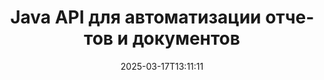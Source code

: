 ---
############################# Static ############################
layout: "landing"
date: 2025-03-17T13:11:11
draft: false

lang: ru
product: "Assembly"
product_tag: "assembly"
platform: "Java"
platform_tag: "java"

############################# Drop-down ############################
supported_platforms:
  items:
    # supported_platforms loop
    - title: ".NET"
      tag: "net"
    # supported_platforms loop
    - title: "Java"
      tag: "java"

############################# Head ############################
head_title: "Java-библиотека для создания, автоматизации документов и отчетности"
head_description: "Java-библиотека для автоматизации создания документов и генерации отчетов. Создавайте документы PDF, Word, Excel, PPTX, HTML и электронные письма с учетом пользовательских шаблонов."

############################# Header ############################
title: "Java API для автоматизации отчетов и документов"
description: "Упрощайте создание отчетов на Java, объединяя данные с шаблонами."
words:
  for: "для"

actions:
  main: "Получите пробную версию через Maven"
  main_link: "https://releases.groupdocs.com/java/repo/com/groupdocs/groupdocs-assembly/"
  alt: "Лицензирование"
  alt_link: "https://purchase.groupdocs.com/pricing/assembly/java/"
  title: "Готовы начать?"
  description: "Попробуйте функции GroupDocs.Assembly бесплатно или запросите лицензию."

release:
  title: "Версия {0} выпущена"
  notes: "Смотрите, что нового"
  downloads: "Загрузки"
  link: "https://releases.groupdocs.com/assembly/java/"

code:
  title: "Генерация диаграммы в DOCX с помощью Java"
  more: "Больше примеров"
  more_link: "https://github.com/groupdocs-assembly/GroupDocs.Assembly-for-Java/"
  install_title : "Maven XML"
  install: |
    <dependency>
      <groupId>com.groupdocs</groupId>
      <artifactId>groupdocs-assembly</artifactId>
      <version>{0}</version>
    </dependency>
  content: |
    ```java {style=abap}
    // Путь к основному шаблону
    String template = "chart_template.docx";

    // Получите данные о продуктивности менеджеров из источника
    DocumentTable data_table = 
        new DocumentTable("Managers.json", 1);

    // Создайте экземпляр DataSourceInfo с данными
    DataSourceInfo data 
        = new DataSourceInfo(data_table, "managers");

    // Установите цвета диаграммы, используя другой DataSourceInfo
    DataSourceInfo design = 
        new DataSourceInfo("red", "color");

    // Заполните шаблон данными и сохраните его на выходе
    DocumentAssembler asm = new DocumentAssembler();
    asm.assembleDocument(template, "result.docx", data, design);
    ```

############################# Overview ############################
overview:
  enable: true
  title: "Обзор GroupDocs.Assembly"
  description: "Java-библиотека, разработанная для автоматизированного создания документов и бесшовной интеграции данных."
  features:
    # feature loop
    - title: "Объединение бизнес-данных в шаблоны с помощью Java"
      content: "Легко создавайте профессиональные отчеты, встраивая данные из JSON, XML или других источников в заранее спроектированные шаблоны с помощью GroupDocs.Assembly for Java."

    # feature loop
    - title: "Работа с встроенными объектами"
      content: "Автоматически заполняйте элементы, такие как таблицы, диаграммы и схемы, в документах, используя данные из внешних источников."

    # feature loop
    - title: "Расширенная настройка"
      content: "GroupDocs.Assembly for Java предлагает гибкие функции, такие как генерация штрих-кодов, получение онлайн-данных через URL и экспорт выходных данных в различных форматах."

############################# Platforms ############################
platforms:
  enable: true
  title: "Платформенная независимость"
  description: "GroupDocs.Assembly for Java хорошо работает с популярными операционными системами, фреймворками разработки и менеджерами пакетов."
  items:
    # platform loop
    - title: "Amazon"
      image: "amazon"
    # platform loop
    - title: "Docker"
      image: "docker"
    # platform loop
    - title: "Azure"
      image: "azure"
    # platform loop
    - title: "Eclipse"
      image: "eclipse"
    # platform loop
    - title: "IntelliJ"
      image: "intellij"
    # platform loop
    - title: "Windows"
      image: "windows"
    # platform loop
    - title: "Linux"
      image: "linux"
    # platform loop
    - title: "Maven"
      image: "maven"

############################# File formats ############################
formats:
  enable: true
  title: "Поддерживаемые форматы файлов"
  description: |
    GroupDocs.Assembly for Java поддерживает широкий диапазон [форматов документов](https://docs.groupdocs.com/assembly/java/supported-document-formats/).
  groups:
    # group loop
    - color: "green"
      content: |
        ### Форматы Microsoft Office
        * **Word:**  DOCX, DOC, DOCM, DOT, DOTX, DOTM, RTF, WordprocessingML
        * **Excel:** XLSX, XLS, XLSM, XLSB, XLTM, XLT, XLTM, XLTX, SpreadsheetML
        * **PowerPoint:** PPT, PPTX, PPTM, PPS, PPSX, PPSM, POTM, POTX
    # group loop
    - color: "blue"
      content: |
        ### Изображения и другие форматы
        * **Портативный:** PDF
        * **Изображения:** SVG, TIFF
        * **Другие офисные форматы:** ODT, OTT, OTS, ODS, ODP, OTP
      # group loop
    - color: "red"
      content: |
        ### Другие форматы
        * **Веб:** HTML, MHTML
        * **Электронные письма:** EML, MSG, EMLX
        * **Другое:** EPUB, MD

############################# Features ############################
features:
  enable: true
  title: "Ключевые возможности GroupDocs.Assembly"
  description: "Создавайте профессиональные документы и отчеты с продвинутой обработкой данных."

  items:
    # feature loop
    - icon: "preview"
      title: "Визуальные элементы данных"
      content: "Добавляйте и форматируйте такие элементы, как диаграммы, таблицы, изображения и списки непосредственно в ваших документах."

    # feature loop
    - icon: "manipulate"
      title: "Трансформация данных"
      content: "Используйте формулы, сортировку и другие инструменты для эффективной организации и представления ваших данных."

    # feature loop
    - icon: "two_pages"
      title: "Поддержка множества форматов"
      content: "Легко работайте с общими типами файлов как для шаблонов, так и для выходных файлов."

    # feature loop
    - icon: "document_settings"
      title: "Расширенное форматирование шаблонов"
      content: "Настраивайте шаблоны с числовыми, алфавитными и другими расширенными параметрами форматирования."

    # feature loop
    - icon: "text"
      title: "Динамическое создание штрих-кодов"
      content: "Быстро создавайте и вставляйте изображения штрих-кодов в документы по мере необходимости."

    # feature loop
    - icon: "add"
      title: "Гибкое форматирование текста"
      content: "Применяйте текстовые преобразования, такие как верхний регистр, нижний регистр, заглавная буква или другие стили в шаблонах."

    # feature loop
    - icon: "manipulate"
      title: "Импорт внешнего содержания"
      content: "Динамически включая содержимое из внешних файлов во время генерации документов."

    # feature loop
    - icon: "convert"
      title: "Экспорт в нескольких форматах"
      content: "Сохраняйте итоговые документы в различных форматах файлов, используя указанные расширения или конфигурации."

    # feature loop
    - icon: "update"
      title: "Динамическое встраивание медиа"
      content: "Вставляйте изображения или другие содержимое, используя данные в формате Base64 во время создания документов."

############################# Code samples ############################
code_samples:
  enable: true
  title: "Примеры кода"
  description: "Изучите пример кода для обычных задач с GroupDocs.Assembly."
  items:
    # code sample loop
    - title: "Создать ненумерованный список в Word"
      content: |
        Узнайте, как добавлять [ненумерованные списки](https://docs.groupdocs.com/assembly/java/bulleted-list-in-word-processing-document/) в документы Word для организованного представления данных. Этот пример показывает, как сгенерировать список в Word с помощью GroupDocs.Assembly.
        {{< landing/code title="Создать ненумерованный список в Word">}}
        ```java {style=abap}
        // Вставьте этот шаблон на страницу документа:
        // Индикаторы производительности менеджеров
        // . <<foreach [in products]>><<[ProductName]>>
        // <</foreach>>

        // Укажите путь к шаблону
        String template = "Bulleted List Template.docx";

        // Установите путь к выходному файлу
        String result = "Result Report.docx"

        // Получите данные менеджеров из источника JSON
        JsonDataSource dataSource = new JsonDataSource("Report data.json");
        DataSourceInfo data = new DataSourceInfo(dataSource, "managers")

        // Сгенерируйте отчет с заполненными данными
        DocumentAssembler assembler = new DocumentAssembler();
        assembler.assembleDocument(template, result, data);
        ```
        {{< /landing/code >}}
    # code sample loop
    - title: "Создание круговых диаграмм в PPTX"
      content: |
        Используйте шаблоны и XML, чтобы добавить [круговые диаграммы](https://docs.groupdocs.com/assembly/java/pie-chart-in-presentation-document/) в ваши презентации. Сделайте ваши отчеты более увлекательными, включая круговые диаграммы для визуализации данных.
        {{< landing/code title="Создание круговых диаграмм в PPTX">}}
        ```java {style=abap}   
        // Добавьте шаблон заголовка диаграммы в презентацию:
        // Доходы клиентов <<foreach [in customers]>> 
        // <<x [CustomerName]>>

        // Также включите шаблон данных диаграммы:
        // Total Order Price<<foreach [in customers]>> 
        // <<x [CustomerName]>>

        // Укажите путь к шаблону диаграммы
        String template = "Pie Chart Template.pptx";

        // Установите путь к выходному файлу
        String result = "Result Report.pptx"

        // Получите данные клиентов из источника XML
        JsonDataSource dataSource = new JsonDataSource("Chart data.xml");
        DataSourceInfo data = new DataSourceInfo(dataSource, "customers")

        // Сгенерируйте диаграмму и сохраните результат
        DocumentAssembler assembler = new DocumentAssembler();
        assembler.assembleDocument(template, result, data);
        ```
        {{< /landing/code >}}

---